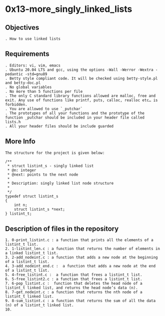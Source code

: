# 0x13-more_singly_linked_lists

## Objectives

	. How to use linked lists

## Requirements

	. Editors: vi, vim, emacs
	. Ubuntu 20.04 LTS and gcc, using the options -Wall -Werror -Wextra -pedantic -std=gnu89
	. Betty style compliant code. It will be checked using betty-style.pl and betty-doc.pl
	. No global variables
	. No more than 5 functions per file
	. The only C standard library functions allowed are malloc, free and exit. Any use of functions like printf, puts, calloc, realloc etc… is forbidden.
	. You are allowed to use `_putchar`
	. The prototypes of all your functions and the prototype of the function _putchar should be included in your header file called lists.h
	. All your header files should be include guarded

## More Info
	
	The structure for the project is given below:

	/**
	 * struct listint_s - singly linked list
	 * @n: integer
	 * @next: points to the next node
	 *
	 * Description: singly linked list node structure
	 * 
	 */
	typedef struct listint_s
	{
    	int n;
    	struct listint_s *next;
	} listint_t;

## Description of files in the repository

	1. 0-print_listint.c : a function that prints all the elements of a listint_t list.
	2. 1-listint_len.c : a function that returns the number of elements in a linked listint_t list.
	3. 2-add_nodeint.c : a function that adds a new node at the beginning of a listint_t list.
	4. 3-add_nodeint_end.c :  a function that adds a new node at the end of a listint_t list.
	5. 4-free_listint.c :  a function that frees a listint_t list.
	6. 5-free_listint2.c : a function that frees a listint_t list.
	7. 6-pop_listint.c :  function that deletes the head node of a listint_t linked list, and returns the head node’s data (n).
	8. 7-get_nodeint.c : a function that returns the nth node of a listint_t linked list.
	9. 8-sum_listint.c : a function that returns the sum of all the data (n) of a listint_t linked list.
	10.
